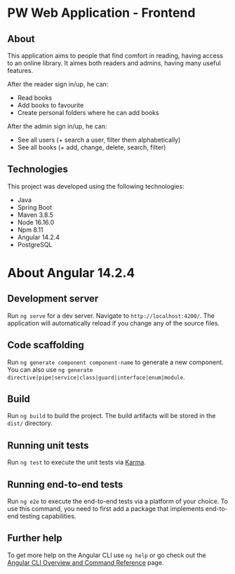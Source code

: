 # PW Web Application - Frontend

## About
This application aims to people that find comfort in reading, having access to an online library.
It aimes both readers and admins, having many useful features.

After the reader sign in/up, he can:
-	Read books
-	Add books to favourite
-	Create personal folders where he can add books

After the admin sign in/up, he can:
-	See all users (+ search a user, filter them alphabetically)
-	See all books (+ add, change, delete, search, filter)


## Technologies

This project was developed using the following technologies:
-	Java
-	Spring Boot
-	Maven 3.8.5
-	Node 16.16.0
-	Npm 8.11
-	Angular 14.2.4
-	PostgreSQL

# About Angular 14.2.4

## Development server

Run `ng serve` for a dev server. Navigate to `http://localhost:4200/`. The application will automatically reload if you change any of the source files.

## Code scaffolding

Run `ng generate component component-name` to generate a new component. You can also use `ng generate directive|pipe|service|class|guard|interface|enum|module`.

## Build

Run `ng build` to build the project. The build artifacts will be stored in the `dist/` directory.

## Running unit tests

Run `ng test` to execute the unit tests via [Karma](https://karma-runner.github.io).

## Running end-to-end tests

Run `ng e2e` to execute the end-to-end tests via a platform of your choice. To use this command, you need to first add a package that implements end-to-end testing capabilities.

## Further help

To get more help on the Angular CLI use `ng help` or go check out the [Angular CLI Overview and Command Reference](https://angular.io/cli) page.
